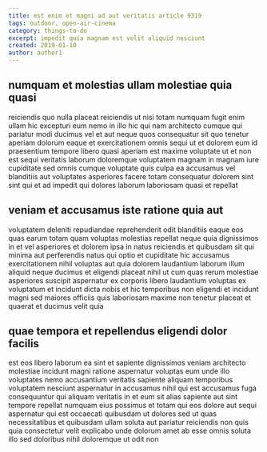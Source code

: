 ```yaml
---
title: est enim et magni ad aut veritatis article 9319
tags: outdoor, open-air-cinema
category: things-to-do
excerpt: impedit quia magnam est velit aliquid nesciunt
created: 2019-01-10
author: author1
---
```


## numquam et molestias ullam molestiae quia quasi

reiciendis quo nulla placeat reiciendis ut nisi totam numquam fugit enim ullam hic excepturi eum nemo in illo hic qui nam architecto cumque qui pariatur modi ducimus vel et aut neque quos consequatur sit quo tenetur aperiam dolorum eaque et exercitationem omnis sequi ut et dolorem eum id praesentium tempore libero quasi aperiam est maxime voluptate ut et non est sequi veritatis laborum doloremque voluptatem magnam in magnam iure cupiditate sed omnis cumque voluptate quis culpa ea accusamus vel blanditiis aut voluptates asperiores facere totam consequatur dolorem sint sint qui et ad impedit qui dolores laborum laboriosam quasi et repellat

## veniam et accusamus iste ratione quia aut

voluptatem deleniti repudiandae reprehenderit odit blanditiis eaque eos quas earum totam quam voluptas molestias repellat neque quia dignissimos in et vel asperiores et dolorem ipsa in natus reiciendis et quibusdam sit qui minima aut perferendis natus qui optio et cupiditate hic accusamus exercitationem nihil voluptas aut quia dolorem laudantium laborum illum aliquid neque ducimus et eligendi placeat nihil ut cum quas rerum molestiae asperiores suscipit aspernatur ex corporis libero laudantium voluptas ex voluptatum et incidunt dicta nobis et hic temporibus non eligendi et incidunt magni sed maiores officiis quis laboriosam maxime non tenetur placeat et quaerat et ducimus velit quia

## quae tempora et repellendus eligendi dolor facilis

est eos libero laborum ea sint et sapiente dignissimos veniam architecto molestiae incidunt magni ratione aspernatur voluptas eum unde illo voluptates nemo accusantium veritatis sapiente aliquam temporibus voluptatem nesciunt aspernatur in accusamus nihil qui est accusamus fuga consequuntur qui aliquam veritatis in et eum sit alias sapiente aut sint tempore repellat numquam eius possimus et totam qui eos dolore aut sequi aspernatur qui est occaecati quibusdam ut dolores sed ut quas necessitatibus et quibusdam ullam soluta aut pariatur reiciendis non quis quia consectetur velit explicabo unde dolorum amet ab esse omnis soluta illo sed doloribus nihil doloremque ut odit non
